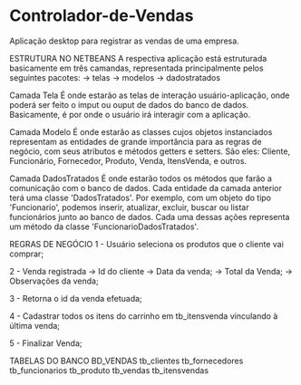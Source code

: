 # Controlador-de-Vendas
Aplicação desktop para registrar as vendas de uma empresa. 

ESTRUTURA NO NETBEANS
A respectiva aplicação está estruturada basicamente em três camandas, representada principalmente pelos seguintes pacotes:
-> telas
-> modelos
-> dadostratados

Camada Tela
É onde estarão as telas de interação usuário-aplicação, onde poderá ser feito o imput ou ouput de dados do banco de dados.
Basicamente, é por onde o usuário irá interagir com a aplicação.

Camada Modelo
É onde estarão as classes cujos objetos instanciados representam as entidades de grande importância para as regras de negócio, com
seus atributos e métodos getters e setters. São eles: Cliente, Funcionário, Fornecedor, Produto, Venda, ItensVenda, e outros.

Camada DadosTratados
É onde estarão todos os métodos que farão a comunicação com o banco de dados. Cada entidade da camada anterior terá uma classe 'DadosTratados'.
Por exemplo, com um objeto do tipo 'Funcionario', podemos inserir, atualizar, excluir, buscar ou listar funcionários junto ao banco de dados. 
Cada uma dessas ações representa um método da classe 'FuncionarioDadosTratados'. 


REGRAS DE NEGÓCIO
1 - Usuário seleciona os produtos que o cliente vai comprar;

2 - Venda registrada
	-> Id do cliente
	-> Data da venda;
	-> Total da Venda;
	-> Observações da venda;

3 - Retorna o id da venda efetuada;

4 - Cadastrar todos os itens do carrinho em tb_itensvenda vinculando à última venda;

5 - Finalizar Venda;



TABELAS DO BANCO BD_VENDAS
tb_clientes 
tb_fornecedores
tb_funcionarios
tb_produto
tb_vendas
tb_itensvendas

